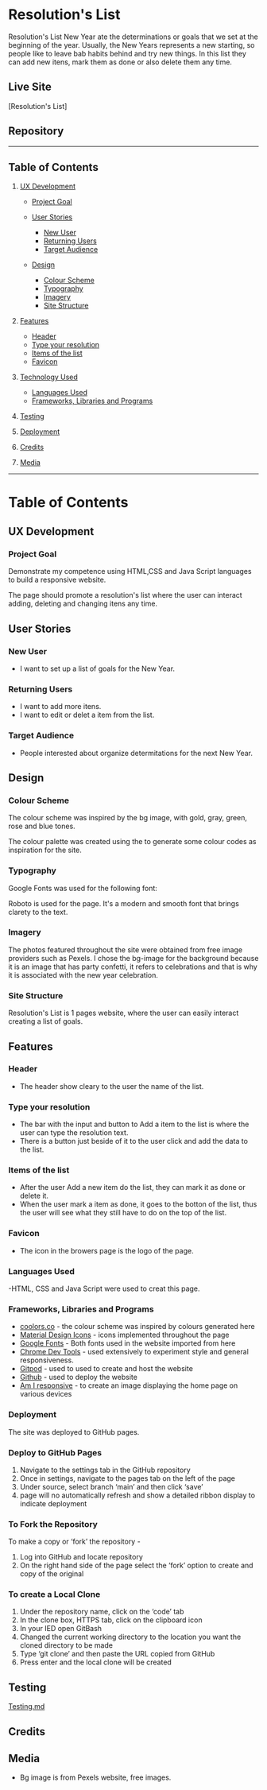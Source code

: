 # **Resolution's List**

Resolution's List New Year ate the determinations or goals that we set at the beginning of the year. Usually, the New Years represents a new starting, so people like to leave bab habits behind and try new things.
In this list they can add new itens, mark them as done or also delete them any time.

## Live Site
[Resolution's List]

## Repository 


- - -

## **Table of Contents**

1. [UX Development](#ux-development)
    * [Project Goal](#project-goal)

    * [User Stories](#user-stories)
        * [New User](#new-user)
        * [Returning Users](#returning-users)
        * [Target Audience](#target-audience)

    * [Design](#design)
        * [Colour Scheme](#colour-scheme)
        * [Typography](#typography)
        * [Imagery](#imagery)
        * [Site Structure](#site-structure)
      
2. [Features](#features)  
    * [Header](#header)
    * [Type your resolution](#type-your-resolution)
    * [Items of the list](#items-of-the-list)
    * [Favicon](#favicon)
        
3. [Technology Used](#technology-used)  
    * [Languages Used](#languages-used)
    * [Frameworks, Libraries and Programs](#frameworks-libraries-and-programs)

4. [Testing](#testing)

5. [Deployment](#deployment)  
  
6. [Credits](#credits)  
 
7. [Media](#media)  
- - -

# **Table of Contents**

## UX Development
 ### Project Goal
Demonstrate my competence using HTML,CSS and Java Script languages to build a responsive website.

The page should promote a resolution's list where the user can interact adding, deleting and changing itens any time.

## User Stories
### New User 
* I want to set up a list of goals for the New Year.

### Returning Users
* I want to add more itens.
* I want to edit or delet a item from the list.

### Target Audience
* People interested about organize determitations for the next New Year.

## Design
### Colour Scheme

The colour scheme was inspired by the bg image, with gold, gray, green, rose and blue tones.


The colour palette was created using the to generate some colour codes as inspiration for the site.

### Typography

Google Fonts was used for the following font:

Roboto is used for the page. It's a modern and smooth font that brings clarety to the text.

### Imagery
The photos featured throughout the site were obtained from free image providers such as Pexels. I chose the bg-image for the background because it is an image that has party confetti, it refers to celebrations and that is why it is associated with the new year celebration. 

### Site Structure

Resolution's List is 1 pages website, where the user can easily interact creating a list of goals.

## Features

### Header
- The header show cleary to the user the name of the list.

### Type your resolution
- The bar with the input and button to Add a item to the list is where the user can type the resolution text.
- There is a button just beside of it to the user click and add the data to the list.

### Items of the list
- After the user Add a new item do the list, they can mark it as done or delete it.
- When the user mark a item as done, it goes to the botton of the list, thus the user will see what they still have to do on the top of the list. 

### Favicon 
- The icon in the browers page is the logo of the page.

### Languages Used

-HTML, CSS and Java Script were used to creat this page.

### Frameworks, Libraries and Programs

- [coolors.co](https://coolors.co/d3ab9e-eac9c1-ebd8d0-fffbff-fefeff) - the colour scheme was inspired by colours generated here 
- [Material Design Icons](https://materialdesignicons.com/) - icons implemented throughout the page
- [Google Fonts](https://fonts.google.com/) - Both fonts used in the website imported from here 
- [Chrome Dev Tools](https://developer.chrome.com/docs/devtools/) - used extensively to experiment style and general responsiveness. 
- [Gitpod](https://www.gitpod.io/) - used to used to create and host the website
- [Github](https://github.com/) - used to deploy the website 
- [Am I responsive](https://ui.dev/amiresponsive) - to create an image displaying the home page on various devices 
   
### Deployment 

The site was deployed to GitHub pages. 

### Deploy to GitHub Pages

1. Navigate to the settings tab in the GitHub repository 
2. Once in settings, navigate to the pages tab on the left of the page 
3. Under source, select branch ‘main’ and then click ‘save’
4. page will no automatically refresh and show a detailed ribbon display to indicate deployment 

### To Fork the Repository 

To make a copy or ‘fork’ the repository - 

1. Log into GitHub and locate repository 
2. On the right hand side of the page select the ‘fork’ option to create and copy of the original

### To create a Local Clone 

1. Under the repository name, click on the ‘code’ tab 
2. In the clone box, HTTPS tab, click on the clipboard icon 
3. In your IED open GitBash 
4. Changed the current working directory to the location you want the cloned directory to be made
5. Type ‘git clone’ and then paste the URL copied from GitHub
6. Press enter and the local clone will be created 

## Testing

[Testing.md](TESTING.md) 

## Credits 


## Media
- Bg image is from Pexels website, free images.


